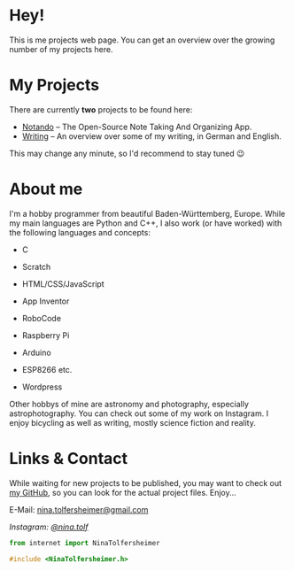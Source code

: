 # Hey!
This is me projects web page. You can get an overview over the growing number of my projects here.

# My Projects
There are currently **two** projects to be found here:

* [Notando](https://ninatolfersheimer.github.io/Notando/) – The Open-Source Note Taking And Organizing App. 
* [Writing](https://ninatolfersheimer.github.io/writing/) – An overview over some of my writing, in German and English.

This may change any minute, so I'd recommend to stay tuned :wink:

# About me
I'm a hobby programmer from beautiful Baden-Württemberg, Europe.
While my main languages are Python and C++, I also work (or have worked) with the following languages and concepts:
* C
* Scratch
* HTML/CSS/JavaScript
* App Inventor
* RoboCode



* Raspberry Pi
* Arduino
* ESP8266 etc.
* Wordpress

Other hobbys of mine are astronomy and photography, especially astrophotography. You can check out some of my work on Instagram. 
I enjoy bicycling as well as writing, mostly science fiction and reality.

# Links & Contact
While waiting for new projects to be published, you may want to check out [my GitHub](https://github.com/NinaTolfersheimer/), so you can look for the actual project files. Enjoy...

E-Mail: [nina.tolfersheimer@gmail.com](mailto:nina.tolfersheimer@gmail.com)

*Instagram: [@nina.tolf](https://www.instagram.com/nina.tolf/)*

```python
from internet import NinaTolfersheimer
```
```C
#include <NinaTolfersheimer.h>
```
